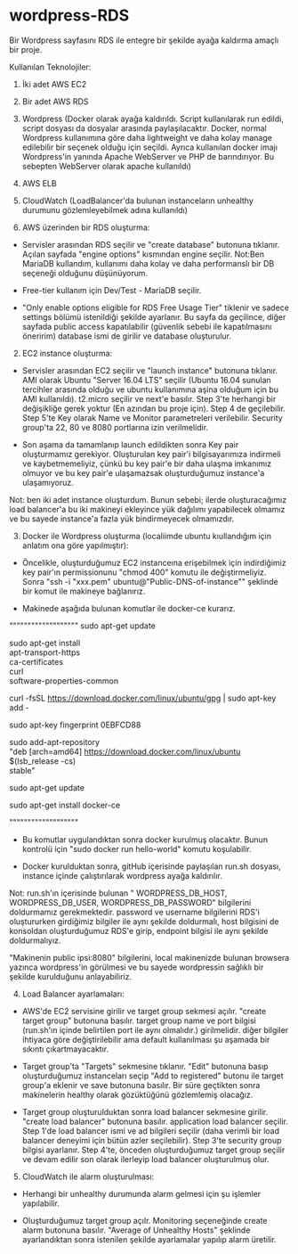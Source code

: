 # wordpress-RDS

Bir Wordpress sayfasını RDS ile entegre bir şekilde ayağa kaldırma amaçlı bir proje.

Kullanılan Teknolojiler:

1. İki adet AWS EC2
2. Bir adet AWS RDS
3. Wordpress (Docker olarak ayağa kaldırıldı. Script kullanılarak run edildi, script dosyası da dosyalar arasında paylaşılacaktır. Docker, normal Wordpress kullanımına göre daha lightweight ve daha kolay manage edilebilir bir seçenek olduğu için seçildi. Ayrıca kullanılan docker imajı Wordpress'in yanında Apache WebServer ve PHP de barındırıyor. Bu sebepten WebServer olarak apache kullanıldı)
4. AWS ELB
5. CloudWatch (LoadBalancer'da bulunan instanceların unhealthy durumunu gözlemleyebilmek adına kullanıldı)




1. AWS üzerinden bir RDS oluşturma:

* Servisler arasından RDS seçilir ve "create database" butonuna tıklanır. Açılan sayfada "engine options" kısmından engine seçilir. 
Not:Ben MariaDB kullandım, kullanımı daha kolay ve daha performanslı bir DB seçeneği olduğunu düşünüyorum.

* Free-tier kullanım için Dev/Test - MariaDB seçilir. 

* "Only enable options eligible for RDS Free Usage Tier" tiklenir ve sadece settings bölümü istenildiği şekilde ayarlanır.
Bu sayfa da geçilince, diğer sayfada public access kapatılabilir (güvenlik sebebi ile kapatılmasını öneririm) database ismi de girilir ve database oluşturulur.



2. EC2 instance oluşturma:

* Servisler arasından EC2 seçilir ve "launch instance" butonuna tıklanır. AMI olarak Ubuntu "Server 16.04 LTS" seçilir (Ubuntu 16.04 sunulan tercihler arasında olduğu ve ubuntu kullanımına aşina olduğum için bu AMI kullanıldı). t2.micro seçilir ve next'e basılır. Step 3'te herhangi bir değişikliğe gerek yoktur (En azından bu proje için). Step 4 de geçilebilir. Step 5'te Key olarak Name ve Monitor parametreleri verilebilir. Security group'ta 22, 80 ve 8080 portlarına izin verilmelidir.

* Son aşama da tamamlanıp launch edildikten sonra Key pair oluşturmamız gerekiyor. Oluşturulan key pair'i bilgisayarımıza indirmeli ve kaybetmemeliyiz, çünkü bu key pair'e bir daha ulaşma imkanımız olmuyor ve bu key pair'e ulaşamazsak oluşturduğumuz instance'a ulaşamıyoruz.

Not: ben iki adet instance oluşturdum. Bunun sebebi; ilerde oluşturacağımız load balancer'a bu iki makineyi ekleyince yük dağılımı yapabilecek olmamız ve bu sayede instance'a fazla yük bindirmeyecek olmamızdır.


3. Docker ile Wordpress oluşturma (localiimde ubuntu kıullandığım için anlatım ona göre yapılmıştır):

* Öncelikle, oluşturduğumuz EC2 instanceına erişebilmek için indirdiğimiz key pair'ın permissionunu "chmod 400" komutu ile değiştirmeliyiz. Sonra "ssh -i "xxx.pem" ubuntu@"Public-DNS-of-instance"" şeklinde bir komut ile makineye bağlanırız.

* Makinede aşağıda bulunan komutlar ile docker-ce kurarız.

"""""""""""""""""""
sudo apt-get update

sudo apt-get install \
    apt-transport-https \
    ca-certificates \
    curl \
    software-properties-common
    
curl -fsSL https://download.docker.com/linux/ubuntu/gpg | sudo apt-key add -

sudo apt-key fingerprint 0EBFCD88

sudo add-apt-repository \
   "deb [arch=amd64] https://download.docker.com/linux/ubuntu \
   $(lsb_release -cs) \
   stable"
  
sudo apt-get update

sudo apt-get install docker-ce

"""""""""""""""""""


* Bu komutlar uygulandıktan sonra docker kurulmuş olacaktır. Bunun kontrolü için "sudo docker run hello-world" komutu koşulabilir.

* Docker kurulduktan sonra, gitHub içerisinde paylaşılan run.sh dosyası, instance içinde çalıştırılarak wordpress ayağa kaldırılır.

Not: run.sh'ın içerisinde bulunan " WORDPRESS_DB_HOST, WORDPRESS_DB_USER, WORDPRESS_DB_PASSWORD"  bilgilerini doldurmamız gerekmektedir. password ve username bilgilerini RDS'i oluştururken girdiğimiz bilgiler ile aynı şekilde doldurmalı, host bilgisini de konsoldan oluşturduğumuz RDS'e girip, endpoint bilgisi ile aynı şekilde doldurmalıyız.

"Makinenin public ipsi:8080" bilgilerini, local makinenizde bulunan browsera yazınca wordpress'in görülmesi ve bu sayede wordpressin sağlıklı bir şekilde kurulduğunu anlayabiliriz.



4. Load Balancer ayarlamaları:

* AWS'de EC2 servisine girilir ve target group sekmesi açılır. "create target group" butonuna basılır. target group name ve port bilgisi (run.sh'ın içinde belirtilen port ile aynı olmalıdır.) girilmelidir. diğer bilgiler ihtiyaca göre değiştirilebilir ama default kullanılması şu aşamada bir sıkıntı çıkartmayacaktır.

* Target group'ta "Targets" sekmesine tıklanır. "Edit" butonuna basıp oluşturduğumuz instanceları seçip "Add to registered" butonu ile target group'a eklenir ve save butonuna basılır. Bir süre geçtikten sonra makinelerin healthy olarak gözüktüğünü gözlemlemiş olacağız.

* Target group oluşturulduktan sonra load balancer sekmesine girilir. "create load balancer" butonuna basılır. application load balancer seçilir. Step 1'de load balancer ismi ve ad bilgileri seçilir (daha verimli bir load balancer deneyimi için bütün azler seçilebilir). Step 3'te security group bilgisi ayarlanır. Step 4'te, önceden oluşturduğumuz target group seçilir ve devam edilir son olarak ilerleyip load balancer oluşturulmuş olur.


5. CloudWatch ile alarm oluşturulması:

* Herhangi bir unhealthy durumunda alarm gelmesi için şu işlemler yapılabilir.

* Oluşturduğumuz target group açılr. Monitoring seçeneğinde create alarm butonuna basılır. "Average of Unhealthy Hosts" şeklinde ayarlandıktan sonra istenilen şekilde ayarlamalar yapılıp alarm üretilir.
